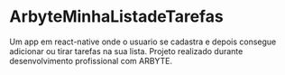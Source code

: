 # ArbyteMinhaListadeTarefas
Um app em react-native onde o usuario se cadastra e depois consegue adicionar ou tirar tarefas na sua lista. Projeto realizado durante desenvolvimento profissional com ARBYTE.
